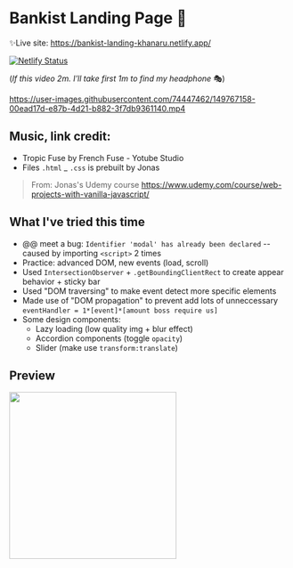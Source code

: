# Bankist Landing Page 🎢


✨Live site: <https://bankist-landing-khanaru.netlify.app/>

[![Netlify Status](https://api.netlify.com/api/v1/badges/ad1ae858-4e0c-40c8-9c3f-7c980a45f19f/deploy-status)](https://app.netlify.com/sites/bankist-landing-khanaru/deploys)

(*If this video 2m. I'll take first 1m to find my headphone* 🎭)

https://user-images.githubusercontent.com/74447462/149767158-00ead17d-e87b-4d21-b882-3f7db9361140.mp4



## Music, link credit:
- Tropic Fuse by French Fuse - Yotube Studio
- Files `.html` _ `.css` is prebuilt by Jonas
> From:  Jonas's Udemy course
> https://www.udemy.com/course/web-projects-with-vanilla-javascript/



## What I've tried this time
- @@ meet a bug: `Identifier 'modal' has already been declared` -- caused by importing `<script>` 2 times
- Practice: advanced DOM, new events (load, scroll)
- Used `IntersectionObserver` + `.getBoundingClientRect` to create appear behavior + sticky bar
- Used "DOM traversing" to make event detect more specific elements
- Made use of "DOM propagation" to prevent add lots of unneccessary `eventHandler = 1*[event]*[amount boss require us]`
- Some design components:
	- Lazy loading (low quality img + blur effect)
	- Accordion components (toggle `opacity`)
	- Slider (make use `transform:translate`)

## Preview
<img src="https://user-images.githubusercontent.com/74447462/149767376-da61bf60-5b82-41f7-b1f3-03453d7abcbb.png" style="width:300px">
